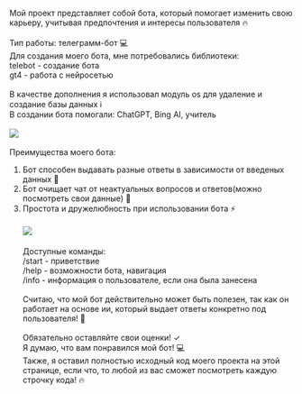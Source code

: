 Мой проект представляет собой бота, который помогает изменить свою карьеру, учитывая предпочтения и интересы пользователя 🔥 <br><br>
Тип работы: телеграмм-бот 💻<br>
Для создания моего бота, мне потребовались библиотеки: <br> 
telebot - создание бота <br>
gt4 - работа с нейросетью <br><br>
В качестве дополнения я использовал модуль os для удаление и создание базы данных  ℹ️ <br>
В создании бота помогали: ChatGPT, Bing AI, учитель <br><br>
![](https://cdnn21.img.ria.ru/images/151044/46/1510444698_0:0:0:0_600x0_80_0_0_9289e54b3ae4c66b97f6d803792cf26e.gif) <br><br>
Преимущества моего бота:
1. Бот способен выдавать разные ответы в зависимости от введеных данных 🧠
2. Бот очищает чат от неактуальных вопросов и ответов(можно посмотреть свои данные) 🤔
3. Простота и дружелюбность при использовании бота ⚡️ <br><br>
![](https://www.calltouch.ru/upload/medialibrary/614/614c8e71ab35d25079663e54632b9f8a.jpg) <br><br>
Доступные команды:<br>
/start - приветствие <br>
/help - возможности бота, навигация <br>
/info - информация о пользователе, если она была занесена<br><br>
Считаю, что мой бот действительно может быть полезен, так как он работает на основе ии, который выдает ответы конкретно под пользователя! 🚀 <br><br>
Обязательно оставляйте свои оценки! ✓ <br>
Я думаю, что вам понравился мой бот! 💻 <br>
Также, я оставил полностью исходный код моего проекта на этой странице, если что, то любой из вас сможет посмотреть каждую строчку кода! 🔥
